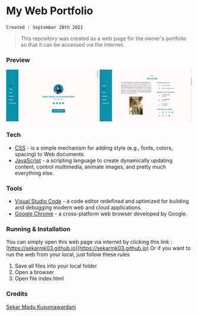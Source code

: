 # My Web Portfolio
```
Created : September 28th 2021
```
> This repository was created as a web page for the owner's portfolio so that it can be accessed via the internet.

### Preview
<img src="preview1.png" width="49.5%">
<img src="preview2.png" width="49.5%">

### Tech
* [CSS](https://www.w3.org/Style/CSS/Overview.en.html) - is a simple mechanism for adding style (e.g., fonts, colors, spacing) to Web documents.
* [JavaScript](https://www.javascript.com/) - a scripting language to create dynamically updating content, control multimedia, animate images, and pretty much everything else.

### Tools
* [Visual Studio Code](https://code.visualstudio.com/) - a code editor redefined and optimized for building and debugging modern web and cloud applications.
* [Google Chrome](https:/google.com/) - a cross-platform web browser developed by Google.

### Running & Installation
You can simply open this web page via internet by clicking this link : [https://sekarmk03.github.io](https://sekarmk03.github.io)
Or if you want to run the web from your local, just follow these rules
1. Save all files into your local folder
2. Open a browser
3. Open file index.html

### Credits
[Sekar Madu Kusumawardani](https://instagram.com/sekarmk03/)